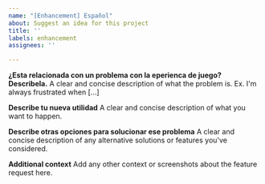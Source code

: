```yaml
---
name: "[Enhancement] Español"
about: Suggest an idea for this project
title: ''
labels: enhancement
assignees: ''

---
```


**¿Esta relacionada con un problema con la eperienca de juego? Describela.**
A clear and concise description of what the problem is. Ex. I'm always frustrated when [...]

**Describe tu nueva utilidad**
A clear and concise description of what you want to happen.

**Describe otras opciones para solucionar ese problema**
A clear and concise description of any alternative solutions or features you've considered.

**Additional context**
Add any other context or screenshots about the feature request here.
